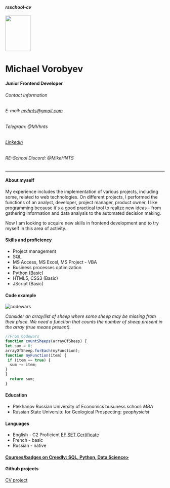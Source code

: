 #### *rsschool-cv*

<img src="https://MikeHNTS.github.io/rsschool-cv/MVs.jpg" width="81" height="112" />

# Michael Vorobyev

#### Junior Frontend Developer

###### Contact Information

###### E-mail: mvhnts@gmail.com

###### Telegram: @MVhnts

###### [LinkedIn](www.linkedin.com/in/MVhnts)

###### RE-School Discord: @MikeHNTS

---

#### About myself

My experience includes the implementation of various projects, including some, related to web technologies. On different projects, I performed the functions of an analyst, developer, project manager, product owner. I like programming because it's a good practical tool to realize new ideas - from gathering information and data analysis to the automated decision making.

Now I am looking to acquire new skills in frontend development and to try myself in this area of activity.

#### Skills and proficiency

* Project management
* SQL
* MS Access, MS Excel, MS Project - VBA
* Business processes optimization
* Python (Basic)
* HTML5, CSS3 (Basic)
* JScript (Basic)

#### Code example

![codewars](https://www.codewars.com/users/MikeHNTS/badges/micro)

*Consider an array/list of sheep where some sheep may be missing from their place. We need a function that counts the number of sheep present in the array (true means present).*

````javascript
//From Codewars
function countSheeps(arrayOfSheep) {
let sum = 0;
arrayOfSheep.forEach(myFunction);
function myFunction(item) {
 if (item == true) {
  sum += item;
}
}
  return sum;
}
````

#### Education

* Plekhanov Russian University of Economics busuness school: *MBA*
* Russian State Universitu for Geological Prospecting: *geophysicist*

#### Languages

* English - C2 Proficient [EF SET Certificate](https://www.efset.org/cert/Sx7zic)
* French - basic
* Russian - native

#### [Courses/badges on Creedly: SQL, Python, Data Science>](https://www.credly.com/users/mikhail-vorobyev)

#### Github projects

[CV project](https://github.com/MikeHNTS/rsschool-cv/blob/gh-pages/cvMV.md)
